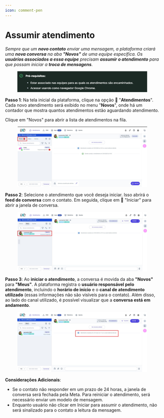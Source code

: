 ```yaml
---
icon: comment-pen
---
```


# Assumir atendimento

_Sempre que um **novo contato** enviar uma mensagem, a plataforma criará uma **nova conversa** na aba **"Novos"** de uma equipe específica. Os **usuários associados a essa equipe** precisam **assumir o atendimento** para que possam iniciar a **troca de mensagens**._

<figure><img src="../../.gitbook/assets/image (66).png" alt=""><figcaption></figcaption></figure>

**Passo 1**: Na tela inicial da plataforma, clique na opção 💬 "**Atendimentos**". Cada novo atendimento será exibido no menu "**Novos**", onde há um contador que mostra quantos atendimentos estão aguardando atendimento.

Clique em "Novos" para abrir a lista de atendimentos na fila.

<figure><img src="../../.gitbook/assets/Passo 1 (1) (1).jpg" alt=""><figcaption></figcaption></figure>

**Passo 2**: Selecione o atendimento que você deseja iniciar. Isso abrirá o **feed de conversa** com o contato. Em seguida, clique em 💬 "Iniciar" para abrir a janela de conversa.

<figure><img src="../../.gitbook/assets/Passo 2 (2) (1).jpg" alt=""><figcaption></figcaption></figure>

**Passo 3**: Ao **iniciar o atendimento**, a conversa é movida da aba **"Novos"** para **"Meus"**. A plataforma registra o **usuário responsável pelo atendimento**, incluindo o **horário de início** e o **canal de atendimento utilizado** (essas informações não são visíveis para o contato). Além disso, ao lado do canal utilizado, é possível visualizar que a **conversa está em andamento**.

<figure><img src="../../.gitbook/assets/Passo 3 (1).jpg" alt=""><figcaption></figcaption></figure>

**Considerações Adicionais**:

* Se o contato não responder em um prazo de 24 horas, a janela de conversa será fechada pela Meta. Para reiniciar o atendimento, será necessário enviar um modelo de mensagem.
* Enquanto usuário não clicar em Iniciar para assumir o atendimento, não será sinalizado para o contato a leitura da mensagem.
